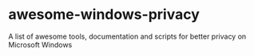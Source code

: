 # awesome-windows-privacy
A list of awesome tools, documentation and scripts for better privacy on Microsoft Windows
